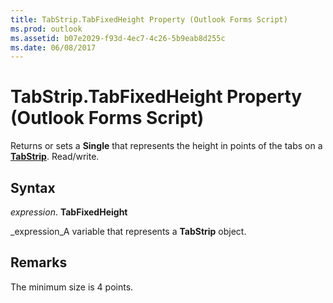 ```yaml
---
title: TabStrip.TabFixedHeight Property (Outlook Forms Script)
ms.prod: outlook
ms.assetid: b07e2029-f93d-4ec7-4c26-5b9eab8d255c
ms.date: 06/08/2017
---
```



# TabStrip.TabFixedHeight Property (Outlook Forms Script)

Returns or sets a **Single** that represents the height in points of the tabs on a **[TabStrip](tabstrip-object-outlook-forms-script.md)**. Read/write.


## Syntax

 _expression_. **TabFixedHeight**

 _expression_A variable that represents a **TabStrip** object.


## Remarks

The minimum size is 4 points.



